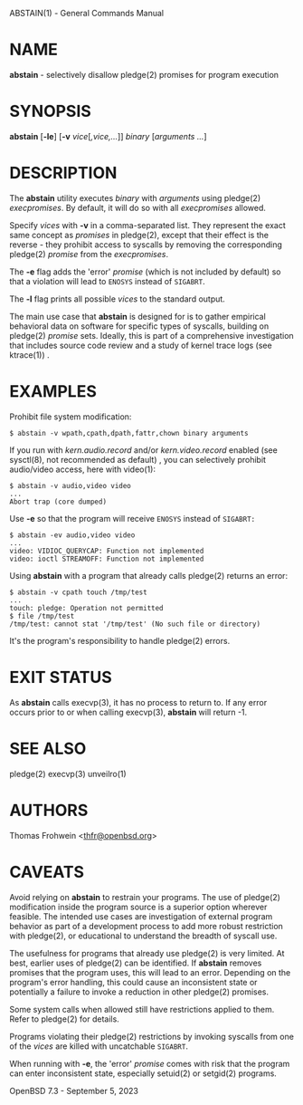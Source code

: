 ABSTAIN(1) - General Commands Manual

# NAME

**abstain** - selectively disallow
pledge(2)
promises for program execution

# SYNOPSIS

**abstain**
\[**-le**]
\[**-v**&nbsp;*vice*\[*,vice,...*]]
*binary*&nbsp;\[*arguments*&nbsp;*...*]

# DESCRIPTION

The
**abstain**
utility executes
*binary*
with
*arguments*
using
pledge(2)
*execpromises*.
By default, it will do so with all
*execpromises*
allowed.

Specify
*vices*
with
**-v**
in a comma-separated list.
They represent the exact same concept as
*promises*
in
pledge(2),
except that their effect is the reverse - they
prohibit
access to syscalls by removing the corresponding
pledge(2)
*promise*
from the
*execpromises*.

The
**-e**
flag adds the
'error'
*promise*
(which is not included by default)
so that a violation will lead to
`ENOSYS`
instead of
`SIGABRT`.

The
**-l**
flag prints all possible
*vices*
to the standard output.

The main use case that
**abstain**
is designed for is to gather empirical behavioral data on software for specific types of syscalls, building on
pledge(2)
*promise*
sets. Ideally, this is part of a comprehensive investigation that includes source code review and a study of kernel trace logs
(see
ktrace(1))
.

# EXAMPLES

Prohibit file system modification:

	$ abstain -v wpath,cpath,dpath,fattr,chown binary arguments

If you run with
*kern.audio.record*
and/or
*kern.video.record*
enabled
(see
sysctl(8),
not recommended as default)
,
you can selectively prohibit audio/video access, here with
video(1):

	$ abstain -v audio,video video
	...
	Abort trap (core dumped)

Use
**-e**
so that the program will receive
`ENOSYS`
instead of
`SIGABRT:`

	$ abstain -ev audio,video video
	...
	video: VIDIOC_QUERYCAP: Function not implemented
	video: ioctl STREAMOFF: Function not implemented

Using
**abstain**
with a program that already calls
pledge(2)
returns an error:

	$ abstain -v cpath touch /tmp/test
	...
	touch: pledge: Operation not permitted
	$ file /tmp/test
	/tmp/test: cannot stat '/tmp/test' (No such file or directory)

It's the program's responsibility to handle
pledge(2)
errors.

# EXIT STATUS

As
**abstain**
calls
execvp(3),
it has no process to return to. If any error occurs prior to or when calling
execvp(3),
**abstain**
will return -1.

# SEE ALSO

pledge(2)
execvp(3)
unveilro(1)

# AUTHORS

Thomas Frohwein &lt;[thfr@openbsd.org](mailto:thfr@openbsd.org)&gt;

# CAVEATS

Avoid relying on
**abstain**
to restrain your programs. The use of
pledge(2)
modification inside the program source is a superior option wherever feasible. The intended use cases are investigation of external program behavior as part of a development process to add more robust restriction with
pledge(2),
or educational to understand the breadth of syscall use.

The usefulness for programs that already use
pledge(2)
is very limited. At best, earlier uses of
pledge(2)
can be identified. If
**abstain**
removes promises that the program uses, this will lead to an error. Depending on the program's error handling, this could cause an inconsistent state or potentially a failure to invoke a reduction in other
pledge(2)
promises.

Some system calls when allowed still have restrictions applied to them. Refer to
pledge(2)
for details.

Programs violating their
pledge(2)
restrictions by invoking syscalls from one of the
*vices*
are killed with uncatchable
`SIGABRT`.

When running with
**-e**,
the
'error'
*promise*
comes with risk that the program can enter inconsistent state, especially
setuid(2)
or
setgid(2)
programs.

OpenBSD 7.3 - September 5, 2023
